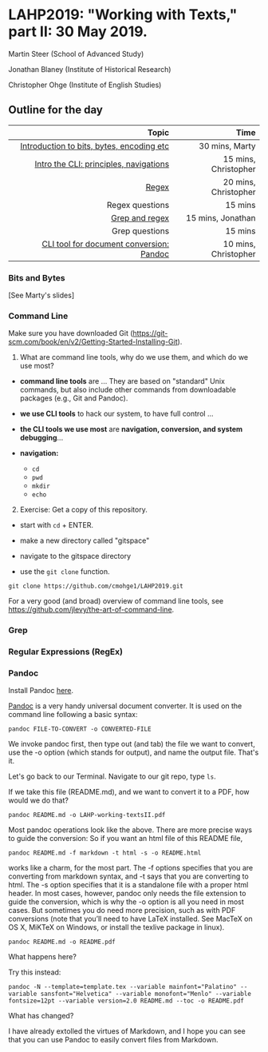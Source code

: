 # LAHP2019: "Working with Texts," part II: 30 May 2019.

Martin Steer (School of Advanced Study)

Jonathan Blaney (Institute of Historical Research)

Christopher Ohge (Institute of English Studies)

## Outline for the day 
|Topic |Time |
|--:|--:|
|[Introduction to bits, bytes, encoding etc](#Bits-and-Bytes) | 30 mins, Marty|
|[Intro the CLI: principles, navigations](#Command-Line) | 15 mins, Christopher|
|[Regex](#Regular-Expressions(RegEx))| 20 mins, Christopher|
|Regex questions| 15 mins|
|[Grep and regex](#Grep) | 15 mins, Jonathan|
|Grep questions| 15 mins|
|[CLI tool for document conversion: Pandoc](#Pandoc)| 10 mins, Christopher|

### Bits and Bytes

[See Marty's slides]

### Command Line

Make sure you have downloaded Git (https://git-scm.com/book/en/v2/Getting-Started-Installing-Git).

1. What are command line tools, why do we use them, and which do we use most?

- **command line tools** are ... They are based on "standard" Unix commands, but also include other commands from downloadable packages (e.g., Git and Pandoc).

- **we use CLI tools** to hack our system, to have full control ...

- **the CLI tools we use most** are **navigation, conversion, and system debugging**... 

- **navigation:**
    - `cd`
    - `pwd`
    - `mkdir`
    - `echo`

2. Exercise: Get a copy of this repository.

- start with `cd` + ENTER.

- make a new directory called "gitspace"

- navigate to the gitspace directory

- use the `git clone` function. 

`git clone https://github.com/cmohge1/LAHP2019.git`

For a very good (and broad) overview of command line tools, see https://github.com/jlevy/the-art-of-command-line.

### Grep

### Regular Expressions (RegEx)

### Pandoc

Install Pandoc [here](https://pandoc.org/installing.html).

[Pandoc](https://pandoc.org/) is a very handy universal document converter. It is used on the command line following a basic syntax:

```pandoc FILE-TO-CONVERT -o CONVERTED-FILE```

We invoke pandoc first, then type out (and tab) the file we want to convert, use the -o option (which stands for output), and name the output file. That's it. 

Let's go back to our Terminal. Navigate to our git repo, type `ls`.

If we take this file (README.md), and we want to convert it to a PDF, how would we do that?

```pandoc README.md -o LAHP-working-textsII.pdf```

Most pandoc operations look like the above. There are more precise ways to guide the conversion: So if you want an html file of this README file,

```pandoc README.md -f markdown -t html -s -o README.html```

works like a charm, for the most part. The -f options specifies that you are converting from markdown syntax, and -t says that you are converting to html. The -s option specifies that it is a standalone file with a proper html header. In most cases, however, pandoc only needs the file extension to guide the conversion, which is why the -o option is all you need in most cases. But sometimes you do need more precision, such as with PDF conversions (note that you’ll need to have LaTeX installed. See MacTeX on OS X, MiKTeX on Windows, or install the texlive package in linux).

```pandoc README.md -o README.pdf```

What happens here?

Try this instead:

```pandoc -N --template=template.tex --variable mainfont="Palatino" --variable sansfont="Helvetica" --variable monofont="Menlo" --variable fontsize=12pt --variable version=2.0 README.md --toc -o README.pdf```

What has changed?

I have already extolled the virtues of Markdown, and I hope you can see that you can use Pandoc to easily convert files from Markdown.




